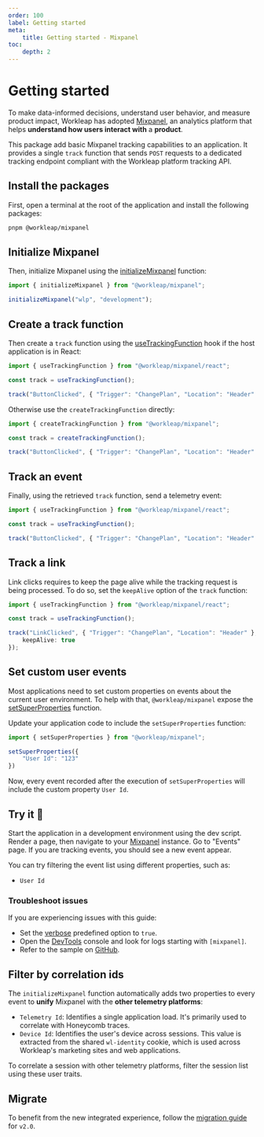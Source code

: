```yaml
---
order: 100
label: Getting started
meta:
    title: Getting started - Mixpanel
toc:
    depth: 2
---
```


# Getting started

To make data-informed decisions, understand user behavior, and measure product impact, Workleap has adopted [Mixpanel](https://mixpanel.com/), an analytics platform that helps **understand how users interact with** a **product**.

This package add basic Mixpanel tracking capabilities to an application. It provides a single `track` function that sends `POST` requests to a dedicated tracking endpoint compliant with the Workleap platform tracking API.

## Install the packages

First, open a terminal at the root of the application and install the following packages:

```bash
pnpm @workleap/mixpanel
```

## Initialize Mixpanel

Then, initialize Mixpanel using the [initializeMixpanel](./reference/initializeMixpanel.md) function:

```ts !#3
import { initializeMixpanel } from "@workleap/mixpanel";

initializeMixpanel("wlp", "development");
```

## Create a track function

Then create a `track` function using the [useTrackingFunction](./reference//) hook if the host application is in React:

```ts !#3
import { useTrackingFunction } from "@workleap/mixpanel/react";

const track = useTrackingFunction();

track("ButtonClicked", { "Trigger": "ChangePlan", "Location": "Header" });
```

Otherwise use the `createTrackingFunction` directly:

```ts !#3
import { createTrackingFunction } from "@workleap/mixpanel";

const track = createTrackingFunction();

track("ButtonClicked", { "Trigger": "ChangePlan", "Location": "Header" });
```

## Track an event

Finally, using the retrieved `track` function, send a telemetry event:

```ts !#5
import { useTrackingFunction } from "@workleap/mixpanel/react";

const track = useTrackingFunction();

track("ButtonClicked", { "Trigger": "ChangePlan", "Location": "Header" });
```

## Track a link

Link clicks requires to keep the page alive while the tracking request is being processed. To do so, set the `keepAlive` option of the `track` function:

```ts !#6
import { useTrackingFunction } from "@workleap/mixpanel/react";

const track = useTrackingFunction();

track("LinkClicked", { "Trigger": "ChangePlan", "Location": "Header" }, {
    keepAlive: true
});
```

## Set custom user events

Most applications need to set custom properties on events about the current user environment. To help with that, `@workleap/mixpanel` expose the [setSuperProperties](./reference/setSuperProperties.md) function.

Update your application code to include the `setSuperProperties` function:

```ts !#3-5
import { setSuperProperties } from "@workleap/mixpanel";

setSuperProperties({
    "User Id": "123" 
})
```

Now, every event recorded after the execution of `setSuperProperties` will include the custom property `User Id`.

## Try it :rocket:

Start the application in a development environment using the dev script. Render a page, then navigate to your [Mixpanel](https://mixpanel.com/) instance. Go to "Events" page. If you are tracking events, you should see a new event appear.

You can try filtering the event list using different properties, such as:

- `User Id`

### Troubleshoot issues

If you are experiencing issues with this guide:

- Set the [verbose](./reference/initializeMixpanel.md#verbose-mode) predefined option to `true`.
- Open the [DevTools](https://developer.chrome.com/docs/devtools/) console and look for logs starting with `[mixpanel]`.
- Refer to the sample on [GitHub](https://github.com/workleap/wl-telemetry/tree/main/samples/all-platforms).

## Filter by correlation ids

The `initializeMixpanel` function automatically adds two properties to every event to **unify** Mixpanel with the **other telemetry platforms**:

- `Telemetry Id`: Identifies a single application load. It's primarily used to correlate with Honeycomb traces.
- `Device Id`: Identifies the user's device across sessions. This value is extracted from the shared `wl-identity` cookie, which is used across Workleap's marketing sites and web applications.

To correlate a session with other telemetry platforms, filter the session list using these user traits.

## Migrate

To benefit from the new integrated experience, follow the [migration guide](./updating/migrate-to-v2.0.md) for `v2.0`.



